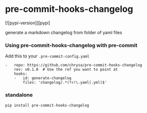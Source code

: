 pre-commit-hooks-changelog
================
[![pypi-version]][pypi]

generate a markdown changelog from folder of yaml files



### Using pre-commit-hooks-changelog with pre-commit

Add this to your `.pre-commit-config.yaml`

    -   repo: https://github.com/chrysa/pre-commit-hooks-changelog
        rev: v0.1.0  # Use the ref you want to point at
        hooks:
        -   id: generate-changelog
            files: 'changelog/.*(?<!\.yaml|.yml)$'

### standalone

`pip install pre-commit-hooks-changelog`
